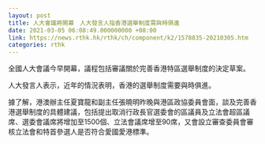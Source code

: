 ```yaml
---
layout: post
title: 人大會議將開幕　人大發言人指香港選舉制度需與時俱進
date: 2021-03-05 06:08:49.000000000 +08:00
link: https://news.rthk.hk/rthk/ch/component/k2/1578835-20210305.htm
categories: rthk
---
```


全國人大會議今早開幕，議程包括審議關於完善香港特區選舉制度的決定草案。

人大發言人表示，近年的情況表明，香港的選舉制度需要與時俱進。

據了解，港澳辦主任夏寶龍和副主任張曉明昨晚與港區政協委員會面，談及完善香港選舉制度的具體建議，包括提出取消行政長官選委會的區議員及立法會超區議席、選委會議席將增加至1500個、立法會議席增至90席，又會設立審查委員會審核立法會和特首參選人是否符合愛國愛港標準。
